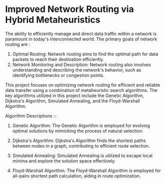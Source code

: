 # Improved Network Routing via Hybrid Metaheuristics

The ability to efficiently manage and direct data traffic within a network is paramount in today's interconnected world.
The primary goals of network routing are :
1. Optimal Routing: Network routing aims to find the optimal path for data packets to reach their destination efficiently.
2. Network Monitoring and Description: Network routing also involves understanding and describing the network's behavior, such as identifying bottlenecks or congestion points.

This project focuses on optimizing network routing for efficient and reliable data transfer using a combination of metaheuristic search algorithms. The key algorithms utilized in this project include the Genetic Algorithm, Dijkstra's Algorithm, Simulated Annealing, and the Floyd-Warshall Algorithm.

Algorithm Descriptions :-

1. Genetic Algorithm:
The Genetic Algorithm is employed for evolving optimal solutions by mimicking the process of natural selection.

2. Dijkstra's Algorithm:
Dijkstra's Algorithm finds the shortest paths between nodes in a graph, contributing to efficient route selection.

3. Simulated Annealing:
Simulated Annealing is utilized to escape local minima and explore the solution space effectively.

4. Floyd-Warshall Algorithm:
The Floyd-Warshall Algorithm is employed for all-pairs shortest path calculation, aiding in route optimization.

